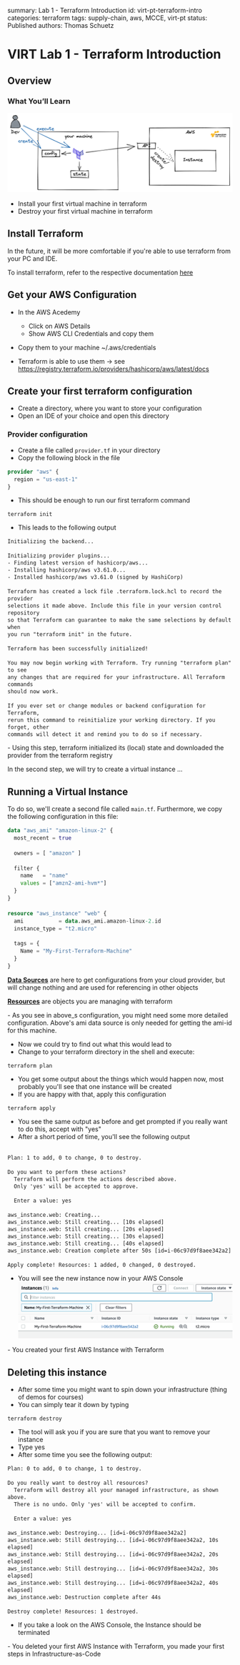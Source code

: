 summary: Lab 1 - Terraform Introduction
id: virt-pt-terraform-intro
categories: terraform
tags: supply-chain, aws, MCCE, virt-pt
status: Published
authors: Thomas Schuetz

# VIRT Lab 1 - Terraform Introduction
<!-- ------------------------ -->


## Overview

### What You’ll Learn

![Big Picture](./img/mcce-virt-terra-big-picture.png)

* Install your first virtual machine in terraform
* Destroy your first virtual machine in terraform

## Install Terraform
In the future, it will be more comfortable if you're able to use terraform from your PC and IDE.

To install terraform, refer to the respective documentation [here](https://learn.hashicorp.com/tutorials/terraform/install-cli)


## Get your AWS Configuration
* In the AWS Acedemy
  * Click on AWS Details
  * Show AWS CLI Credentials and copy them
  
* Copy them to your machine ~/.aws/credentials
* Terraform is able to use them -> see https://registry.terraform.io/providers/hashicorp/aws/latest/docs

## Create your first terraform configuration
* Create a directory, where you want to store your configuration
* Open an IDE of your choice and open this directory

### Provider configuration
* Create a file called `provider.tf` in your directory
* Copy the following block in the file
```terraform
provider "aws" {
  region = "us-east-1"
}
```
* This should be enough to run our first terraform command
```
terraform init
```

* This leads to the following output
```
Initializing the backend...

Initializing provider plugins...
- Finding latest version of hashicorp/aws...
- Installing hashicorp/aws v3.61.0...
- Installed hashicorp/aws v3.61.0 (signed by HashiCorp)

Terraform has created a lock file .terraform.lock.hcl to record the provider
selections it made above. Include this file in your version control repository
so that Terraform can guarantee to make the same selections by default when
you run "terraform init" in the future.

Terraform has been successfully initialized!

You may now begin working with Terraform. Try running "terraform plan" to see
any changes that are required for your infrastructure. All Terraform commands
should now work.

If you ever set or change modules or backend configuration for Terraform,
rerun this command to reinitialize your working directory. If you forget, other
commands will detect it and remind you to do so if necessary.
```

<aside class="positive">
- Using this step, terraform initialized its (local) state and downloaded the provider from the terraform registry
</aside>

In the second step, we will try to create a virtual instance ...

## Running a Virtual Instance

To do so, we'll create a second file called `main.tf`. Furthermore, we copy the following configuration in this file:
```terraform
data "aws_ami" "amazon-linux-2" {
  most_recent = true

  owners = [ "amazon" ]

  filter {
    name   = "name"
    values = ["amzn2-ami-hvm*"]
  }
}

resource "aws_instance" "web" {
  ami           = data.aws_ami.amazon-linux-2.id
  instance_type = "t2.micro"

  tags = {
    Name = "My-First-Terraform-Machine"
  }
}
```

**[Data Sources](https://www.terraform.io/docs/language/data-sources/index.html)**
are here to get configurations from your cloud provider, but will change nothing and are used for referencing in other objects 

**[Resources](https://www.terraform.io/docs/language/resources/index.html)**
are objects you are managing with terraform 

<aside class="negative">
- As you see in above_s configuration, you might need some more detailed configuration. Above's ami data source is only needed for getting the ami-id for this machine.
</aside>

* Now we could try to find out what this would lead to
* Change to your terraform directory in the shell and execute:
```
terraform plan
```

* You get some output about the things which would happen now, most probably you'll see that one instance will be created
* If you are happy with that, apply this configuration
```
terraform apply
```

* You see the same output as before and get prompted if you really want to do this, accept with "yes"
* After a short period of time, you'll see the following output

```

Plan: 1 to add, 0 to change, 0 to destroy.

Do you want to perform these actions?
  Terraform will perform the actions described above.
  Only 'yes' will be accepted to approve.

  Enter a value: yes

aws_instance.web: Creating...
aws_instance.web: Still creating... [10s elapsed]
aws_instance.web: Still creating... [20s elapsed]
aws_instance.web: Still creating... [30s elapsed]
aws_instance.web: Still creating... [40s elapsed]
aws_instance.web: Creation complete after 50s [id=i-06c97d9f8aee342a2]

Apply complete! Resources: 1 added, 0 changed, 0 destroyed.
```

* You will see the new instance now in your AWS Console
  ![Terraform Instance](./img/mcce-virt-terra-intro-instance.png)

<aside class="positive">
- You created your first AWS Instance with Terraform
</aside>

## Deleting this instance
* After some time you might want to spin down your infrastructure (thing of demos for courses)
* You can simply tear it down by typing
```
terraform destroy
```
* The tool will ask you if you are sure that you want to remove your instance
* Type yes
* After some time you see the following output:
```
Plan: 0 to add, 0 to change, 1 to destroy.

Do you really want to destroy all resources?
  Terraform will destroy all your managed infrastructure, as shown above.
  There is no undo. Only 'yes' will be accepted to confirm.

  Enter a value: yes

aws_instance.web: Destroying... [id=i-06c97d9f8aee342a2]
aws_instance.web: Still destroying... [id=i-06c97d9f8aee342a2, 10s elapsed]
aws_instance.web: Still destroying... [id=i-06c97d9f8aee342a2, 20s elapsed]
aws_instance.web: Still destroying... [id=i-06c97d9f8aee342a2, 30s elapsed]
aws_instance.web: Still destroying... [id=i-06c97d9f8aee342a2, 40s elapsed]
aws_instance.web: Destruction complete after 44s

Destroy complete! Resources: 1 destroyed.
```
* If you take a look on the AWS Console, the Instance should be terminated

<aside class="positive">
- You deleted your first AWS Instance with Terraform, you made your first steps in Infrastructure-as-Code
</aside>